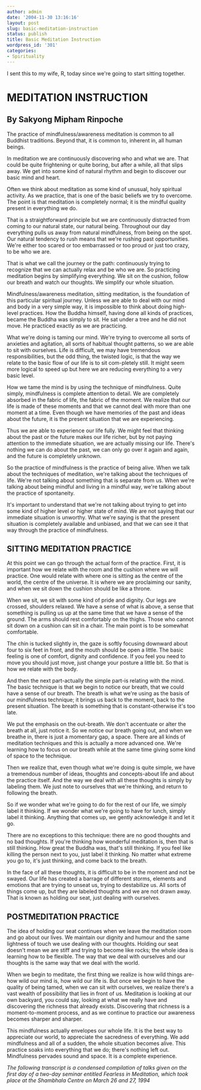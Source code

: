```yaml
---
author: admin
date: '2004-11-30 13:16:16'
layout: post
slug: basic-meditation-instruction
status: publish
title: Basic Meditation Instruction
wordpress_id: '301'
categories:
- Spirituality
---
```


I sent this to my wife, R, today since we're going to start sitting
together.

# MEDITATION INSTRUCTION

## By Sakyong Mipham Rinpoche

The practice of mindfulness/awareness meditation is common to all
Buddhist traditions. Beyond that, it is common to, inherent in, all
human beings.

In meditation we are continuously discovering who and what we are. That
could be quite frightening or quite boring, but after a while, all that
slips away. We get into some kind of natural rhythm and begin to
discover our basic mind and heart.

Often we think about meditation as some kind of unusual, holy spiritual
activity. As we practice, that is one of the basic beliefs we try to
overcome. The point is that meditation is completely normal; it is the
mindful quality present in everything we do.

That is a straightforward principle but we are continuously distracted
from coming to our natural state, our natural being. Throughout our day
everything pulls us away from natural mindfulness, from being on the
spot. Our natural tendency to rush means that we're rushing past
opportunities. We're either too scared or too embarrassed or too proud
or just too crazy, to be who we are.

That is what we call the journey or the path: continuously trying to
recognize that we can actually relax and be who we are. So practicing
meditation begins by simplifying everything. We sit on the cushion,
follow our breath and watch our thoughts. We simplify our whole
situation.

Mindfulness/awareness meditation, sitting meditation, is the foundation
of this particular spiritual journey. Unless we are able to deal with
our mind and body in a very simple way, it is impossible to think about
doing high-level practices. How the Buddha himself, having done all
kinds of practices, became the Buddha was simply to sit. He sat under a
tree and he did not move. He practiced exactly as we are practicing.

What we're doing is taming our mind. We're trying to overcome all sorts
of anxieties and agitation, all sorts of habitual thought patterns, so
we are able to sit with ourselves. Life is difficult, we may have
tremendous responsibilities, but the odd thing, the twisted logic, is
that the way we relate to the basic flow of our life is to sit
com-pletely still. It might seem more logical to speed up but here we
are reducing everything to a very basic level.

How we tame the mind is by using the technique of mindfulness. Quite
simply, mindfulness is complete attention to detail. We are completely
absorbed in the fabric of life, the fabric of the moment. We realize
that our life is made of these moments and that we cannot deal with more
than one moment at a time. Even though we have memories of the past and
ideas about the future, it is the present situation that we are
experiencing.

Thus we are able to experience our life fully. We might feel that
thinking about the past or the future makes our life richer, but by not
paying attention to the immediate situation, we are actually missing our
life. There's nothing we can do about the past, we can only go over it
again and again, and the future is completely unknown.

So the practice of mindfulness is the practice of being alive. When we
talk about the techniques of meditation, we're talking about the
techniques of life. We're not talking about something that is separate
from us. When we're talking about being mindful and living in a mindful
way, we're talking about the practice of spontaneity.

It's important to understand that we're not talking about trying to get
into some kind of higher level or higher state of mind. We are not
saying that our immediate situation is unworthy. What we're saying is
that the present situation is completely available and unbiased, and
that we can see it that way through the practice of mindfulness.

## SITTING MEDITATION PRACTICE

At this point we can go through the actual form of the practice. First,
it is important how we relate with the room and the cushion where we
will practice. One would relate with where one is sitting as the centre
of the world, the centre of the universe. It is where we are proclaiming
our sanity, and when we sit down the cushion should be like a throne.

When we sit, we sit with some kind of pride and dignity. Our legs are
crossed, shoulders relaxed. We have a sense of what is above, a sense
that something is pulling us up at the same time that we have a sense of
the ground. The arms should rest comfortably on the thighs. Those who
cannot sit down on a cushion can sit in a chair. The main point is to be
somewhat comfortable.

The chin is tucked slightly in, the gaze is softly focusing downward
about four to six feet in front, and the mouth should be open a little.
The basic feeling is one of comfort, dignity and confidence. If you feel
you need to move you should just move, just change your posture a little
bit. So that is how we relate with the body.

And then the next part-actually the simple part-is relating with the
mind. The basic technique is that we begin to notice our breath, that we
could have a sense of our breath. The breath is what we're using as the
basis of our mindfulness technique; it brings us back to the moment,
back to the present situation. The breath is something that is
constant-otherwise it's too late.

We put the emphasis on the out-breath. We don't accentuate or alter the
breath at all, just notice it. So we notice our breath going out, and
when we breathe in, there is just a momentary gap, a space. There are
all kinds of meditation techniques and this is actually a more advanced
one. We're learning how to focus on our breath while at the same time
giving some kind of space to the technique.

Then we realize that, even though what we're doing is quite simple, we
have a tremendous number of ideas, thoughts and concepts-about life and
about the practice itself. And the way we deal with all these thoughts
is simply by labeling them. We just note to ourselves that we're
thinking, and return to following the breath.

So if we wonder what we're going to do for the rest of our life, we
simply label it thinking. If we wonder what we're going to have for
lunch, simply label it thinking. Anything that comes up, we gently
acknowledge it and let it go.

There are no exceptions to this technique: there are no good thoughts
and no bad thoughts. If you're thinking how wonderful meditation is,
then that is still thinking. How great the Buddha was, that's still
thinking. If you feel like killing the person next to you, just label it
thinking. No matter what extreme you go to, it's just thinking, and come
back to the breath.

In the face of all these thoughts, it is difficult to be in the moment
and not be swayed. Our life has created a barrage of different storms,
elements and emotions that are trying to unseat us, trying to
destabilize us. All sorts of things come up, but they are labeled
thoughts and we are not drawn away. That is known as holding our seat,
just dealing with ourselves.

## POSTMEDITATION PRACTICE

The idea of holding our seat continues when we leave the meditation room
and go about our lives. We maintain our dignity and humour and the same
lightness of touch we use dealing with our thoughts. Holding our seat
doesn't mean we are stiff and trying to become like rocks; the whole
idea is learning how to be flexible. The way that we deal with ourselves
and our thoughts is the same way that we deal with the world.

When we begin to meditate, the first thing we realize is how wild things
are-how wild our mind is, how wild our life is. But once we begin to
have the quality of being tamed, when we can sit with ourselves, we
realize there's a vast wealth of possibility that lies in front of us.
Meditation is looking at our own backyard, you could say, looking at
what we really have and discovering the richness that already exists.
Discovering that richness is a moment-to-moment process, and as we
continue to practice our awareness becomes sharper and sharper.

This mindfulness actually envelopes our whole life. It is the best way
to appreciate our world, to appreciate the sacredness of everything. We
add mindfulness and all of a sudden, the whole situation becomes alive.
This practice soaks into everything that we do; there's nothing left
out. Mindfulness pervades sound and space. It is a complete experience.

*The following transcript is a condensed compilation of talks given on
the first day of a two-day seminar entitled Fearless in Meditation,
which took place at the Shambhala Centre on March 26 and 27, 1994*
